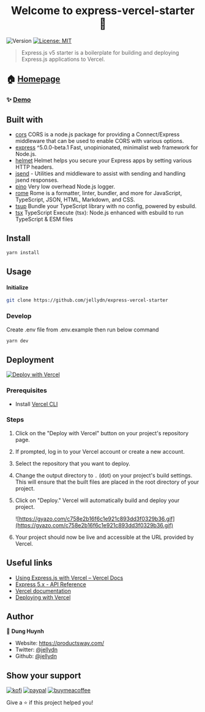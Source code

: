 <h1 align="center">Welcome to express-vercel-starter 👋</h1>
<p>
  <img alt="Version" src="https://img.shields.io/badge/version-1.0.0-blue.svg?cacheSeconds=2592000" />
  <a href="#" target="_blank">
    <img alt="License: MIT" src="https://img.shields.io/badge/License-MIT-yellow.svg" />
  </a>
</p>

> Express.js v5 starter is a boilerplate for building and deploying Express.js applications to Vercel.

## 🏠 [Homepage](https://express-starter.productsway.com/api)

### ✨ [Demo](https://express-starter.productsway.com/openapi.yml)

## Built with

- [cors](https://www.npmjs.com/package/cors) CORS is a node.js package for providing a Connect/Express middleware that can be used to enable CORS with various options.
- [express](https://www.npmjs.com/package/express) ^5.0.0-beta.1 Fast, unopinionated, minimalist web framework for Node.js.
- [helmet](https://www.npmjs.com/package/helmet) Helmet helps you secure your Express apps by setting various HTTP headers.
- [jsend](https://www.npmjs.com/package/jsend) - Utilities and middleware to assist with sending and handling jsend responses.
- [pino](https://www.npmjs.com/package/pino) Very low overhead Node.js logger.
- [rome](https://www.npmjs.com/package/rome) Rome is a formatter, linter, bundler, and more for JavaScript, TypeScript, JSON, HTML, Markdown, and CSS.
- [tsup](https://www.npmjs.com/package/tsup) Bundle your TypeScript library with no config, powered by esbuild.
- [tsx](https://www.npmjs.com/package/tsx) TypeScript Execute (tsx): Node.js enhanced with esbuild to run TypeScript & ESM files

## Install

```sh
yarn install
```

## Usage

#### Initialize

```sh
git clone https://github.com/jellydn/express-vercel-starter
```

### Develop

Create .env file from .env.example then run below command

```sh
yarn dev
```

## Deployment

[![Deploy with Vercel](https://vercel.com/button)](https://vercel.com/new/clone?repository-url=https%3A%2F%2Fgithub.com%2Fjellydn%2Fvercel-express-starter)

### Prerequisites

- Install [Vercel CLI](https://vercel.com/download)

### Steps

1.  Click on the "Deploy with Vercel" button on your project's repository page.
2.  If prompted, log in to your Vercel account or create a new account.
3.  Select the repository that you want to deploy.
4.  Change the output directory to `.` (dot) on your project's build settings. This will ensure that the built files are placed in the root directory of your project.
5.  Click on "Deploy." Vercel will automatically build and deploy your project.

    ![https://gyazo.com/c758e2b16f6c1e921c893dd3f0329b36.gif](https://gyazo.com/c758e2b16f6c1e921c893dd3f0329b36.gif)

6.  Your project should now be live and accessible at the URL provided by Vercel.

## Useful links

- [Using Express.js with Vercel – Vercel Docs](https://vercel.com/guides/using-express-with-vercel)
- [Express 5.x - API Reference](https://expressjs.com/en/5x/api.html)
- [Vercel documentation](https://vercel.com/docs)
- [Deploying with Vercel](https://vercel.com/docs/v2/git-integrations/vercel-for-github#deploying-with-vercel)

## Author

👤 **Dung Huynh**

- Website: https://productsway.com/
- Twitter: [@jellydn](https://twitter.com/jellydn)
- Github: [@jellydn](https://github.com/jellydn)

## Show your support

[![kofi](https://img.shields.io/badge/Ko--fi-F16061?style=for-the-badge&logo=ko-fi&logoColor=white)](https://ko-fi.com/dunghd)
[![paypal](https://img.shields.io/badge/PayPal-00457C?style=for-the-badge&logo=paypal&logoColor=white)](https://paypal.me/dunghd)
[![buymeacoffee](https://img.shields.io/badge/Buy_Me_A_Coffee-FFDD00?style=for-the-badge&logo=buy-me-a-coffee&logoColor=black)](https://www.buymeacoffee.com/dunghd)

Give a ⭐️ if this project helped you!
